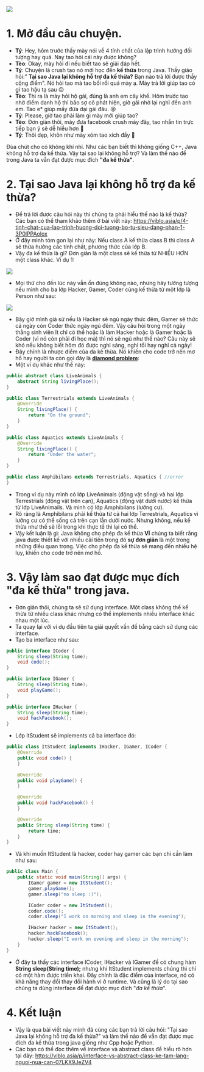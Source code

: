 ![](https://images.viblo.asia/8103ab52-6f01-4d2c-b5f9-78234c063e11.png)
# 1. Mở đầu câu chuyện.
- **Tý**: Hey, hôm trước thấy mày nói về 4 tính chất của lập trình hướng đối tượng hay quá. Nay tao hỏi cái này được không?
- **Tèo**: Okay, mày hỏi đi nếu biết tao sẽ giải đáp hết.
- **Tý**: Chuyện là crush tao nó mới học đến **kế thừa** trong Java. Thầy giáo hỏi:" **Tại sao Java lại không hỗ trợ đa kế thừa?** Bạn nào trả lời được thầy cộng điểm". Nó hỏi tao mà tao bối rối quá mày ạ. Mày trả lời giúp tao có gì tao hậu tạ sau :wink:
- **Tèo**: Thì ra là mày hỏi hộ gái, đúng là anh em cây khế. Hôm trước tao nhờ điểm danh hộ thì bảo sợ cô phát hiện, giờ gái nhờ lại nghĩ đến anh em. Tao e* giúp mấy đứa dại gái đâu. :stuck_out_tongue_winking_eye:
- **Tý**: Please, giờ tao phải làm gì mày mới giúp tao? 
- **Tèo**: Đơn giản thôi, mày đưa facebook crush mày đây, tao nhắn tin trực tiếp bạn ý sẽ dễ hiểu hơn :rofl:
- **Tý**: Thôi dẹp, khôn như mày xóm tao xích đầy :triumph:

Đùa chút cho có không khí nhỉ. Như các bạn biết thì không giống C++,  Java không hỗ trợ đa kế thừa. Vậy tại sao lại không hỗ trợ? Và làm thế nào để trong Java ta vẫn đạt được mục đích **"đa kế thừa"**.
# 2. Tại sao Java lại không hỗ trợ đa kế thừa?
- Để trả lời được câu hỏi này thì chúng ta phải hiểu thế nào là kế thừa? Các bạn có thể tham khảo thêm ở bài viết này: https://viblo.asia/p/4-tinh-chat-cua-lap-trinh-huong-doi-tuong-bo-tu-sieu-dang-phan-1-3P0lPPAolox
- Ở đây mình tóm gon lại như này: Nếu class A kế thừa class B thì class A sẽ thừa hưởng các tính chất, phương thức của lớp B.
- Vậy đa kế thừa là gì? Đơn giản là một class sẽ kế thừa từ NHIỀU HƠN một class khác. Ví dụ 1:

![](https://images.viblo.asia/13c0dea7-d19d-4387-90b6-df7e400f0c58.PNG)

- Mọi thứ cho đến lúc này vẫn ổn đúng không nào, nhưng hãy tưởng tượng nếu mình cho ba lớp Hacker, Gamer, Coder cùng kế thừa từ một lớp là Person như sau:

![](https://images.viblo.asia/8953b44d-43f1-42be-927f-b2833d50a3d2.PNG)

- Bây giờ mình giả sử nếu là Hacker sẽ ngủ ngày thức đêm, Gamer sẽ thức cả ngày còn Coder thức ngày ngủ đêm. Vậy câu hỏi trong một ngày thằng sinh viên It chỉ có thể hoặc là làm Hacker hoặc là Gamer hoặc là Coder (vì nó còn phải đi học mà) thì nó sẽ ngủ như thế nào? Câu này sẽ khó nếu không biết hôm đó được nghỉ sáng, nghỉ tối hay nghỉ cả ngày!
- Đây chính là nhược điểm của đa kế thừa. Nó khiến cho code trở nên mơ hồ hay người ta còn gọi đây là **[diamond problem](https://en.wikipedia.org/wiki/Multiple_inheritance)**:
- Một ví dụ khác như thế này:
```JAVA
public abstract class LiveAnimals {
    abstract String livingPlace();
}
```
```JAVA
public class Terrestrials extends LiveAnimals {
    @Override
    String livingPlace() {
        return "On the ground";
    }
}
```
```JAVA
public class Aquatics extends LiveAnimals {
    @Override
    String livingPlace() {
        return "Under the water";
    }
}
```
```JAVA
public class Amphibilans extends Terrestrials, Aquatics { //error
}
```
- Trong ví dụ này mình có lớp LiveAnimals (động vật sống) và hai lớp Terrestrials (động vật trên cạn), Aquatics (động vật dưới nước) kế thừa từ lớp LiveAnimails. Và mình có lớp Amphibilans (lưỡng cư).
- Rõ ràng là Amphibilans phải kế thừa từ cả hai lớp Terrestrials, Aquatics vì lưỡng cư có thể sống cả trên cạn lẫn dưới nước. Nhưng không, nếu kế thừa như thế sẽ lỗi trong khi thực tế thì lại có thể.
- Vậy kết luận là gì: Java không cho phép đa kế thừa **VÌ** chúng ta biết rằng java được thiết kế với nhiều cải tiến trong đó **sự đơn giản** là một trong những điều quan trọng. Việc cho phép đa kế thừa sẽ mang đến nhiều hệ lụy, khiến cho code trở nên mơ hồ.

# 3. Vậy làm sao đạt được mục đích "đa kế thừa" trong java.
- Đơn giản thôi, chúng ta sẽ sử dụng interface. Một class không thể kế thừa từ nhiều class khác nhưng có thể implements nhiều interface khác nhau một lúc.
- Ta quay lại với ví dụ đầu tiên ta giải quyết vấn đề bằng cách sử dụng các interface.
- Tạo ba interface như sau:
```JAVA
public interface ICoder {
    String sleep(String time);
    void code();
}
```
```JAVA
public interface IGamer {
    String sleep(String time);
    void playGame();
}
```
```JAVA
public interface IHacker {
    String sleep(String time);
    void hackFacebook();
}
```
- Lớp ItStudent sẽ implements cả ba interface đó:
```JAVA
public class ItStudent implements IHacker, IGamer, ICoder {
    @Override
    public void code() {
    }

    @Override
    public void playGame() {
    }

    @Override
    public void hackFacebook() {
    }

    @Override
    public String sleep(String time) {
        return time;
    }
}
```
- Và khi muốn ItStudent là hacker, coder hay gamer các bạn chỉ cần làm như sau:
```JAVA
public class Main {
    public static void main(String[] args) {
        IGamer gamer = new ItStudent();
        gamer.playGame();
        gamer.sleep("no sleep :)");

        ICoder coder = new ItStudent();
        coder.code();
        coder.sleep("I work on morning and sleep in the evening");

        IHacker hacker = new ItStudent();
        hacker.hackFacebook();
        hacker.sleep("I work on evening and sleep in the morning");
    }
}
```
- Ở đây ta thấy các interface ICoder, IHacker và IGamer đề có chung hàm **String sleep(String time);** nhưng khi ItStudent implements chúng thì chỉ có một hàm được triển khai. Đây chính là đặc điểm của interface, nó có khả năng thay đổi thay đổi hành vi ở runtime. Và cũng là lý do tại sao chúng ta dùng interface để đạt được mục đích "*đa kế thừa*".
# 4. Kết luận
- Vậy là qua bài viết này mình đã cùng các bạn trả lời câu hỏi: "Tại sao Java lại không hỗ trợ đa kế thừa?" và làm thế nào để vẫn đạt được mục đích đa kế thừa trong java giống như Cpp hoặc Python.
- Các bạn có thể đọc thêm về interface và abstract class để hiểu rõ hơn tại đây: https://viblo.asia/p/interface-vs-abstract-class-ke-tam-lang-nguoi-nua-can-07LKX9JeZV4